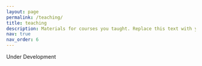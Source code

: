```yaml
---
layout: page
permalink: /teaching/
title: teaching
description: Materials for courses you taught. Replace this text with your description.
nav: true
nav_order: 6
---
```


Under Development